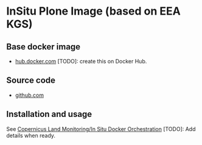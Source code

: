 # InSitu Plone Image (based on EEA KGS)

## Base docker image

 - [hub.docker.com](https://hub.docker.com/r/eeacms/plone-insitu) [TODO]: create this on Docker Hub.

## Source code

  - [github.com](http://github.com/eea/eea.docker.plone-insitu)

## Installation and usage

See [Copernicus Land Monitoring/In Situ Docker Orchestration](https://github.com/eea/eea.docker.copernicus) [TODO]: Add details when ready.
